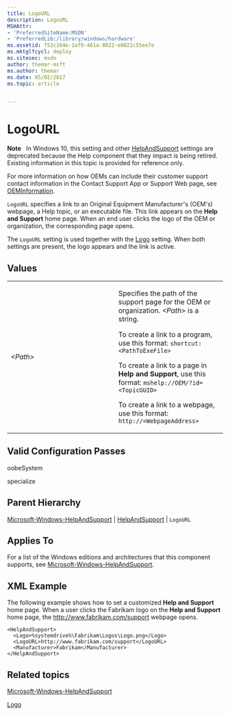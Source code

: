 ```yaml
---
title: LogoURL
description: LogoURL
MSHAttr:
- 'PreferredSiteName:MSDN'
- 'PreferredLib:/library/windows/hardware'
ms.assetid: f52c164e-1af0-461a-8022-e8821c55ee7e
ms.mktglfcycl: deploy
ms.sitesec: msdn
author: themar-msft
ms.author: themar
ms.date: 05/02/2017
ms.topic: article


---
```


# LogoURL


**Note**  
In Windows 10, this setting and other [HelpAndSupport](microsoft-windows-helpandsupport-helpandsupport.md) settings are deprecated because the Help component that they impact is being retired. Existing information in this topic is provided for reference only.

For more information on how OEMs can include their customer support contact information in the Contact Support App or Support Web page, see [OEMInformation](microsoft-windows-shell-setup-oeminformation.md).

 

`LogoURL` specifies a link to an Original Equipment Manufacturer's (OEM's) webpage, a Help topic, or an executable file. This link appears on the **Help and Support** home page. When an end user clicks the logo of the OEM or organization, the corresponding page opens.

The `LogoURL` setting is used together with the [Logo](microsoft-windows-helpandsupport-helpandsupport-logo.md) setting. When both settings are present, the logo appears and the link is active.

## Values


<table>
<colgroup>
<col width="50%" />
<col width="50%" />
</colgroup>
<tbody>
<tr class="odd">
<td><p><em>&lt;Path&gt;</em></p></td>
<td><p>Specifies the path of the support page for the OEM or organization. <em>&lt;Path&gt;</em> is a string.</p>
<p>To create a link to a program, use this format: <code>shortcut:&lt;PathToExeFile&gt;</code></p>
<p>To create a link to a page in <strong>Help and Support</strong>, use this format: <code>mshelp://OEM/?id=&lt;TopicGUID&gt;</code></p>
<p>To create a link to a webpage, use this format: <code>http://&lt;WebpageAddress&gt;</code></p></td>
</tr>
</tbody>
</table>

 

## Valid Configuration Passes


oobeSystem

specialize

## Parent Hierarchy


[Microsoft-Windows-HelpAndSupport](microsoft-windows-helpandsupport.md) | [HelpAndSupport](microsoft-windows-helpandsupport-helpandsupport.md) | `LogoURL`

## Applies To


For a list of the Windows editions and architectures that this component supports, see [Microsoft-Windows-HelpAndSupport](microsoft-windows-helpandsupport.md).

## XML Example


The following example shows how to set a customized **Help and Support** home page. When a user clicks the Fabrikam logo on the **Help and Support** home page, the http://www.fabrikam.com/support webpage opens.

```
<HelpAndSupport>
  <Logo>%systemdrive%\Fabrikam\Logos\Logo.png</Logo>
  <LogoURL>http://www.fabrikam.com/support</LogoURL>
  <Manufacturer>Fabrikam</Manufacturer>
</HelpAndSupport>
```

## Related topics


[Microsoft-Windows-HelpAndSupport](microsoft-windows-helpandsupport.md)

[Logo](microsoft-windows-helpandsupport-helpandsupport-logo.md)

 

 







